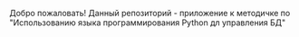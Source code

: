 Добро пожаловать! Данный репозиторий - приложение к методичке по "Использованию языка программирования Python дл управления БД"